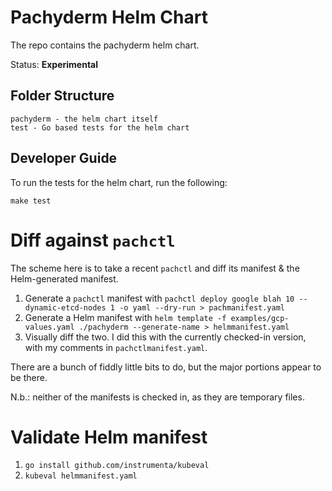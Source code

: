 # Pachyderm Helm Chart

The repo contains the pachyderm helm chart.

Status: **Experimental**

## Folder Structure

```
pachyderm - the helm chart itself
test - Go based tests for the helm chart
```

## Developer Guide
To run the tests for the helm chart, run the following:

```
make test
```

# Diff against `pachctl`

The scheme here is to take a recent `pachctl` and diff its manifest &
the Helm-generated manifest.

 1. Generate a `pachctl` manifest with `pachctl deploy google blah 10
    --dynamic-etcd-nodes 1 -o yaml --dry-run > pachmanifest.yaml`
 2. Generate a Helm manifest with `helm template -f
    examples/gcp-values.yaml ./pachyderm --generate-name >
    helmmanifest.yaml`
 3. Visually diff the two.  I did this with the currently checked-in
    version, with my comments in `pachctlmanifest.yaml`.

There are a bunch of fiddly little bits to do, but the major portions
appear to be there.

N.b.: neither of the manifests is checked in, as they are temporary
files.

# Validate Helm manifest
 1. `go install github.com/instrumenta/kubeval`
 2. `kubeval helmmanifest.yaml`
